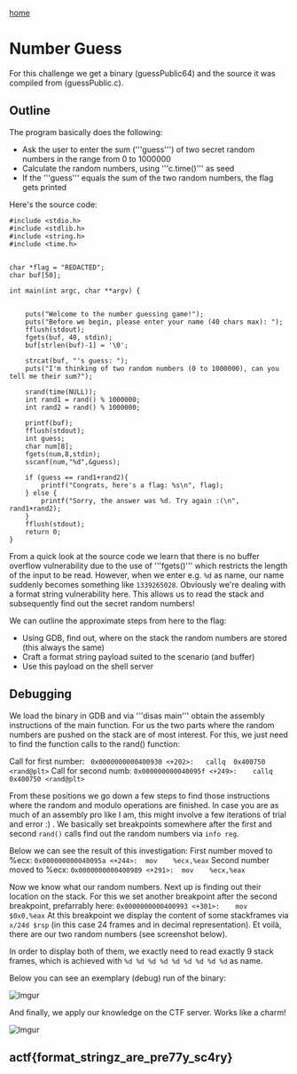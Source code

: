[home](https://adminadminctf.github.io/ctf/)

# Number Guess
For this challenge we get a binary (guessPublic64) and the source it was compiled from (guessPublic.c). 


## Outline
The program basically does the following:

* Ask the user to enter the sum ('''guess''') of two secret random numbers in the range from 0 to 1000000
* Calculate the random numbers, using '''c.time()''' as seed
* If the '''guess''' equals the sum of the two random numbers, the flag gets printed

Here's the source code:
```
#include <stdio.h>
#include <stdlib.h>
#include <string.h>
#include <time.h>


char *flag = "REDACTED";
char buf[50];

int main(int argc, char **argv) {

	
	puts("Welcome to the number guessing game!");
	puts("Before we begin, please enter your name (40 chars max): ");
	fflush(stdout);
	fgets(buf, 40, stdin);
	buf[strlen(buf)-1] = '\0';
		
	strcat(buf, "'s guess: ");	
	puts("I'm thinking of two random numbers (0 to 1000000), can you tell me their sum?");
	
	srand(time(NULL));
	int rand1 = rand() % 1000000;
	int rand2 = rand() % 1000000;

	printf(buf);
	fflush(stdout);
	int guess;
	char num[8];
	fgets(num,8,stdin);
	sscanf(num,"%d",&guess);

	if (guess == rand1+rand2){
		printf("Congrats, here's a flag: %s\n", flag);
	} else {
		printf("Sorry, the answer was %d. Try again :(\n", rand1+rand2); 
	}
	fflush(stdout);
	return 0;
}
```

From a quick look at the source code we learn that there is no buffer overflow vulnerability due to the use of '''fgets()''' which restricts the length of the input to be read. However, when we enter e.g. ```%d``` as name, our name suddenly becomes something like ```1339265028```. Obviously we're dealing with a format string vulnerability here. This allows us to read the stack and subsequently find out the secret random numbers!

We can outline the approximate steps from here to the flag:
* Using GDB, find out, where on the stack the random numbers are stored (this always the same)
* Craft a format string payload suited to the scenario (and buffer)
* Use this payload on the shell server

## Debugging
We load the binary in GDB and via '''disas main''' obtain the assembly instructions of the main function. For us the two parts where the random numbers are pushed on the stack are of most interest. For this, we just need to find the function calls to the rand() function:

Call for first number: ``` 0x0000000000400930 <+202>:	callq  0x400750 <rand@plt>```
Call for second numb:  ```0x000000000040095f <+249>:	callq  0x400750 <rand@plt>```

From these positions we go down a few steps to find those instructions where the random and modulo operations are finished. In case you are as much of an assembly pro like I am, this might involve a few iterations of trial and error :) . We basically set breakpoints somewhere after the first and second ```rand()``` calls find out the random numbers via ```info reg```.

Below we can see the result of this investigation:
First number moved to %ecx:  ```0x000000000040095a <+244>:	mov    %ecx,%eax```
Second number moved to %ecx: ```0x0000000000400989 <+291>:	mov    %ecx,%eax```

Now we know what our random numbers. Next up is finding out their location on the stack. For this we set another breakpoint after the second breakpoint, prefarrably here: ```0x0000000000400993 <+301>:	mov    $0x0,%eax```
At this breakpoint we display the content of some stackframes via ```x/24d $rsp``` (in this case 24 frames and in decimal representation). Et voilà, there are our two random numbers (see screenshot below).

In order to display both of them, we exactly need to read exactly 9 stack frames, which is achieved with ```%d %d %d %d %d %d %d %d %d``` as name.


Below you can see an exemplary (debug) run of the binary:

![Imgur](https://i.imgur.com/G9RfLsD.png)


And finally, we apply our knowledge on the CTF server. Works like a charm!

![Imgur](https://i.imgur.com/i6wXjxH.png)


## actf{format_stringz_are_pre77y_sc4ry}
